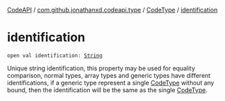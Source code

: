 [CodeAPI](../../index.md) / [com.github.jonathanxd.codeapi.type](../index.md) / [CodeType](index.md) / [identification](.)

# identification

`open val identification: `[`String`](https://kotlinlang.org/api/latest/jvm/stdlib/kotlin/-string/index.html)

Unique string identification, this property may be used for equality comparison, normal types,
array types and generic types have different identifications, if a generic type represent a single
[CodeType](index.md) without any bound, then the identification will be the same as the single [CodeType](index.md).

